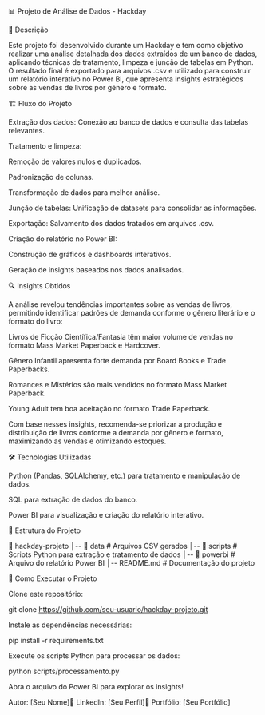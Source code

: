 📊 Projeto de Análise de Dados - Hackday

📝 Descrição

Este projeto foi desenvolvido durante um Hackday e tem como objetivo realizar uma análise detalhada dos dados extraídos de um banco de dados, aplicando técnicas de tratamento, limpeza e junção de tabelas em Python. O resultado final é exportado para arquivos .csv e utilizado para construir um relatório interativo no Power BI, que apresenta insights estratégicos sobre as vendas de livros por gênero e formato.

🏗️ Fluxo do Projeto

Extração dos dados: Conexão ao banco de dados e consulta das tabelas relevantes.

Tratamento e limpeza:

Remoção de valores nulos e duplicados.

Padronização de colunas.

Transformação de dados para melhor análise.

Junção de tabelas: Unificação de datasets para consolidar as informações.

Exportação: Salvamento dos dados tratados em arquivos .csv.

Criação do relatório no Power BI:

Construção de gráficos e dashboards interativos.

Geração de insights baseados nos dados analisados.

🔍 Insights Obtidos

A análise revelou tendências importantes sobre as vendas de livros, permitindo identificar padrões de demanda conforme o gênero literário e o formato do livro:

Livros de Ficção Científica/Fantasia têm maior volume de vendas no formato Mass Market Paperback e Hardcover.

Gênero Infantil apresenta forte demanda por Board Books e Trade Paperbacks.

Romances e Mistérios são mais vendidos no formato Mass Market Paperback.

Young Adult tem boa aceitação no formato Trade Paperback.

Com base nesses insights, recomenda-se priorizar a produção e distribuição de livros conforme a demanda por gênero e formato, maximizando as vendas e otimizando estoques.

🛠️ Tecnologias Utilizadas

Python (Pandas, SQLAlchemy, etc.) para tratamento e manipulação de dados.

SQL para extração de dados do banco.

Power BI para visualização e criação do relatório interativo.

📂 Estrutura do Projeto

📁 hackday-projeto
│-- 📂 data              # Arquivos CSV gerados
│-- 📂 scripts           # Scripts Python para extração e tratamento de dados
│-- 📂 powerbi           # Arquivo do relatório Power BI
│-- README.md            # Documentação do projeto

🚀 Como Executar o Projeto

Clone este repositório:

git clone https://github.com/seu-usuario/hackday-projeto.git

Instale as dependências necessárias:

pip install -r requirements.txt

Execute os scripts Python para processar os dados:

python scripts/processamento.py

Abra o arquivo do Power BI para explorar os insights!

Autor: [Seu Nome]📌 LinkedIn: [Seu Perfil]📌 Portfólio: [Seu Portfólio]
